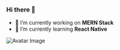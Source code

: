 ### Hi there 👋

- 🔭 I’m currently working on **MERN Stack**
- 🌱 I’m currently learning **React Native**

![Avatar Image](https://blush.ly/A1DHzOlsl/p?bg=91051b)

<!--
**medericgb/medericgb** is a ✨ _special_ ✨ repository because its `README.md` (this file) appears on your GitHub profile.

Here are some ideas to get you started:

- 🔭 I’m currently working on ...
- 🌱 I’m currently learning ...
- 👯 I’m looking to collaborate on ...
- 🤔 I’m looking for help with ...
- 💬 Ask me about ...
- 📫 How to reach me: ...
- 😄 Pronouns: ...
- ⚡ Fun fact: ...
-->
